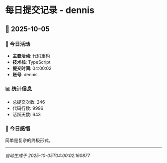 # 每日提交记录 - dennis

## 📅 2025-10-05

### 🎯 今日活动
- **主要活动**: 代码重构
- **技术栈**: TypeScript
- **提交时间**: 04:00:02
- **账号**: dennis

### 📊 统计信息
- 总提交次数: 246
- 代码行数: 9996
- 活跃天数: 643

### 💭 今日感悟
简单是复杂的终极形式。

---
*自动生成于 2025-10-05T04:00:02.160877*
